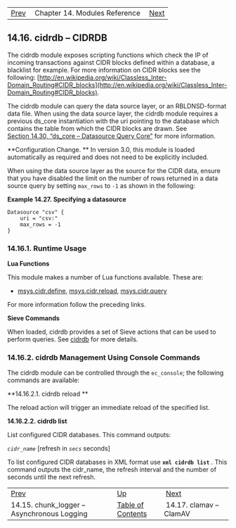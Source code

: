 |     |     |     |
| --- | --- | --- |
| [Prev](modules.chunk_logger)  | Chapter 14. Modules Reference |  [Next](modules.clamav.php) |

## 14.16. cidrdb – CIDRDB

<a class="indexterm" name="idp18362000"></a>

The cidrdb module exposes scripting functions which check the IP of incoming transactions against CIDR blocks defined within a database, a blacklist for example. For more information on CIDR blocks see the following: [http://en.wikipedia.org/wiki/Classless_Inter-Domain_Routing#CIDR_blocks](http://en.wikipedia.org/wiki/Classless_Inter-Domain_Routing#CIDR_blocks).

The cidrdb module can query the data source layer, or an RBLDNSD-format data file. When using the data source layer, the cidrdb module requires a previous ds_core instantiation with the uri pointing to the database which contains the table from which the CIDR blocks are drawn. See [Section 14.30, “ds_core – Datasource Query Core”](modules.ds_core "14.30. ds_core – Datasource Query Core") for more information.

**Configuration Change. ** In version 3.0, this module is loaded automatically as required and does not need to be explicitly included.

When using the data source layer as the source for the CIDR data, ensure that you have disabled the limit on the number of rows returned in a data source query by setting `max_rows` to `-1` as shown in the following:

<a name="example.cidrdb.csv"></a>

**Example 14.27. Specifying a datasource**

```
Datasource "csv" {
    uri = "csv:"
    max_rows = -1
}
```

### 14.16.1. Runtime Usage

**Lua Functions**

This module makes a number of Lua functions available. These are:

*   [msys.cidr.define](lua.ref.msys.cidr.define "msys.cidr.define"), [msys.cidr.reload](lua.ref.msys.cidr.reload.php "msys.cidr.reload"), [msys.cidr.query](lua.ref.msys.cidr.query.php "msys.cidr.query")

For more information follow the preceding links.

**Sieve Commands**

When loaded, cidrdb provides a set of Sieve actions that can be used to perform queries. See [cidrdb](sieve.ref.cidrdb "cidrdb") for more details.

### 14.16.2. cidrdb Management Using Console Commands

The cidrdb module can be controlled through the `ec_console`; the following commands are available:

**14.16.2.1. cidrdb reload **

The reload action will trigger an immediate reload of the specified list.

**14.16.2.2. cidrdb list**

List configured CIDR databases. This command outputs:

*`cidr_name`* [refresh in *`secs`* seconds]

To list configured CIDR databases in XML format use **`xml cidrdb list`**             . This command outputs the cidr_name, the refresh interval and the number of seconds until the next refresh.

|     |     |     |
| --- | --- | --- |
| [Prev](modules.chunk_logger)  | [Up](modules.php) |  [Next](modules.clamav.php) |
| 14.15. chunk_logger – Asynchronous Logging  | [Table of Contents](index) |  14.17. clamav – ClamAV |
